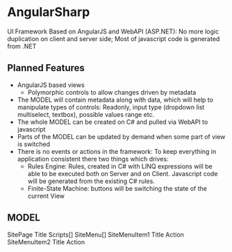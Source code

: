 AngularSharp
============

UI Framework Based on AngularJS and WebAPI (ASP.NET): No more logic duplication on client and server side;
Most of javascript code is generated from .NET

Planned Features
----------------
- AngularJS based views
	- Polymorphic controls to allow changes driven by metadata
- The MODEL will contain metadata along with data, which will help to manipulate types of controls: 
	Readonly, input type (dropdown list multiselect, textbox), possible values range etc.
- The whole MODEL can be created on C# and pulled via WebAPI to javascript
- Parts of the MODEL can be updated by demand when some part of view is switched 
- There is no events or actions in the framework: To keep everything in application consistent there two things 
which drives:
	- Rules Engine: Rules, created in C# with LINQ expressions will be able to be executed both on Server and on Client. 
		Javascript code will be generated from the existing C# rules. 
	- Finite-State Machine: buttons will be switching the state of the current View

MODEL
-----
SitePage
	Title
	Scripts[]
	SiteMenu[]
		SiteMenuItem1
			Title
			Action
		SiteMenuItem2
			Title
			Action

